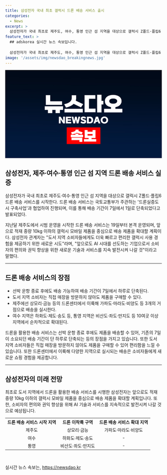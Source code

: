 ```yaml
---
title: 삼성전자 국내 최초 갤럭시 드론 배송 서비스 출시
categories:
  - News
excerpt: >
  삼성전자가 국내 최초로 제주도, 여수, 통영 인근 섬 지역을 대상으로 갤럭시 Z폴드·플립6 드론 배송 서비스 시작. 드론실증도시 구축사업과 협업으로 드론을 이용한 배송 기간을 7일→1일로 단축. 제품을 직접 매장을 방문하지 않아도 구매할 수 있어 편리함. 제주, 여수, 통영 지역에서 순차적으로 확대 예정. 현재는 삼성 모바일 제품을 중심으로 배송, 향후 다양한 제품으로 확대 예정. 삼성전자는 소비자의 편리함을 높이기 위해 지속 발전할 것으로 밝힘.
feature_text: >
  ## adskorea 실시간 뉴스 속보입니다.

  삼성전자가 국내 최초로 제주도, 여수, 통영 인근 섬 지역을 대상으로 갤럭시 Z폴드·플립6 드론 배송 서비스 시작. 드론실증도시 구축사업과 협업으로 드론을 이용한 배송 기간을 7일→1일로 단축. 제품을 직접 매장을 방문하지 않아도 구매할 수 있어 편리함. 제주, 여수, 통영 지역에서 순차적으로 확대 예정. 현재는 삼성 모바일 제품을 중심으로 배송, 향후 다양한 제품으로 확대 예정. 삼성전자는 소비자의 편리함을 높이기 위해 지속 발전할 것으로 밝힘.
image: '/assets/img/newsdao_breakingnews.jpg'
---
```


<p><img src="/assets/img/newsdao_breakingnews.jpg" alt="adskorea 속보" /></p>

<h2 data-ke-size="size26">삼성전자, 제주∙여수∙통영 인근 섬 지역 드론 배송 서비스 실증</h2>

<p data-ke-size="size16">삼성전자가 국내 최초로 제주도·여수·통영 인근 섬 지역을 대상으로 갤럭시 Z폴드·플립6 드론 배송 서비스를 시작한다. 드론 배송 서비스는 국토교통부가 주관하는 '드론실증도시 구축사업'과 협업하여 진행되며, 이를 통해 배송 기간이 7일에서 1일로 단축되었다고 발표되었다.</p>

<p data-ke-size="size16">지난달 제주도에서 시범 운영을 시작한 드론 배송 서비스는 19일부터 본격 운영되며, 앞으로 적재 중량 10kg 이하의 갤럭시 모바일 제품을 중심으로 배송 제품을 확대할 계획이다. 삼성전자 관계자는 "도서 지역 소비자들에게도 더욱 빠르고 편리한 갤럭시 사용 경험을 제공하기 위한 새로운 시도"라며, "앞으로도 AI 시대를 선도하는 기업으로서 소비자의 편의와 권익 향상을 위한 새로운 기술과 서비스를 지속 발전시켜 나갈 것"이라고 말했다.</p>

<hr>

<h2 data-ke-size="size26">드론 배송 서비스의 장점</h2>

<ul>
<li>선박 운항 종료 후에도 배송 가능하여 배송 기간이 7일에서 하루로 단축된다.</li>
<li>도서 지역 소비자는 직접 매장을 방문하지 않아도 제품을 구매할 수 있다.</li>
<li>제주에선 상모리·금능 등의 드론센터에서 이륙해 가파도·마라도·비양도 등 3개의 거점으로 배송을 실시한다.</li>
<li>여수 지역은 하화도·제도·송도 등, 통영 지역은 비산도·좌도·만지도 등 10여곳 이상 지역에서 순차적으로 확대된다.</li>
</ul>

<p data-ke-size="size16">드론을 활용한 배송 서비스는 선박 운항 종료 후에도 제품을 배송할 수 있어, 기존의 7일이 소요되던 배송 기간이 단 하루로 단축되는 등의 장점을 가지고 있습니다. 또한 도서 지역 소비자들은 직접 매장을 방문하지 않아도 제품을 구매할 수 있어 편리함을 느낄 수 있습니다. 또한 드론센터에서 이륙해 다양한 지역으로 실시되는 배송은 소비자들에게 새로운 쇼핑 경험을 제공합니다.</p>

<hr>

<h2 data-ke-size="size26">삼성전자의 미래 전망</h2>

<p data-ke-size="size16">최초로 도서 지역에서 드론을 활용한 배송 서비스를 시행한 삼성전자는 앞으로도 적재 중량 10kg 이하의 갤럭시 모바일 제품을 중심으로 배송 제품을 확대할 계획입니다. 또한, 소비자의 편의와 권익 향상을 위해 AI 기술과 서비스를 지속적으로 발전시켜 나갈 것으로 예상됩니다.</p>

<table>
<tbody>
<tr>
<td style="text-align: center; height: 17px;"><b>드론 배송 서비스 시작 지역</b></td>
<td style="text-align: center; height: 17px;"><b>드론 이착륙 구역</b></td>
<td style="text-align: center; height: 17px;"><b>드론 배송 서비스 확대 지역</b></td>
</tr>
<tr>
<td style="text-align: center; height: 17px;">제주도</td>
<td style="text-align: center; height: 17px;">상모리·금능</td>
<td style="text-align: center; height: 17px;">가파도·마라도·비양도</td>
</tr>
<tr>
<td style="text-align: center; height: 17px;">여수</td>
<td style="text-align: center; height: 17px;">하화도·제도·송도</td>
<td style="text-align: center; height: 17px;">-</td>
</tr>
<tr>
<td style="text-align: center; height: 17px;">통영</td>
<td style="text-align: center; height: 17px;">비산도·좌도·만지도</td>
<td style="text-align: center; height: 17px;">-</td>
</tr>
</tbody>
</table>

<p data-ke-size="size16">&nbsp;</p>
실시간 뉴스 속보는, <a href="https://newsdao.kr" rel="dofollow">https://newsdao.kr</a>


